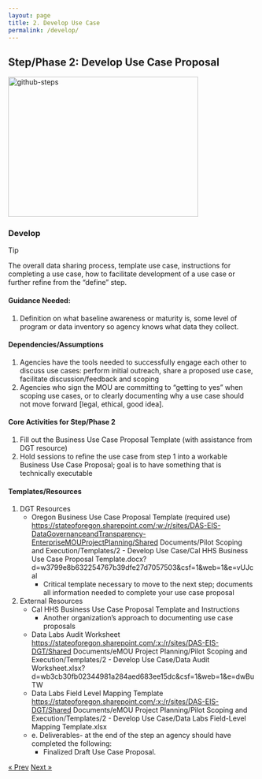 ```yaml
---
layout: page
title: 2. Develop Use Case
permalink: /develop/
---
```

## Step/Phase 2: Develop Use Case Proposal
<img width="386" height="284" alt="github-steps" src="https://github.com/user-attachments/assets/c5a65f40-62e4-456b-897f-510ca7b36936" />

### Develop
> [!TIP]
> The overall data sharing process, template use case, instructions for completing a use case, how to facilitate development of a use case or further refine from the “define” step.
#### Guidance Needed:  

1. Definition on what baseline awareness or maturity is, some level of program or data inventory so agency knows what data they collect. 

#### Dependencies/Assumptions
1. Agencies have the tools needed to successfully engage each other to discuss use cases: perform initial outreach, share a proposed use case, facilitate discussion/feedback and scoping
2. Agencies who sign the MOU are committing to “getting to yes” when scoping use cases, or to clearly documenting why a use case should not move forward [legal, ethical, good idea].

#### Core Activities for Step/Phase 2
1. Fill out the Business Use Case Proposal Template (with assistance from DGT resource)
2. Hold sessions to refine the use case from step 1 into a workable Business Use Case Proposal; goal is to have something that is technically executable
 
#### Templates/Resources
1. DGT Resources
     - Oregon Business Use Case Proposal Template (required use) https://stateoforegon.sharepoint.com/:w:/r/sites/DAS-EIS-DataGovernanceandTransparency-EnterpriseMOUProjectPlanning/Shared Documents/Pilot Scoping and Execution/Templates/2 - Develop Use Case/Cal HHS Business Use Case Proposal Template.docx?d=w3799e8b632254767b39dfe27d7057503&csf=1&web=1&e=vUJcal
        - Critical template necessary to move to the next step; documents all information needed to complete your use case proposal
2. External Resources
     - Cal HHS Business Use Case Proposal Template and Instructions
        - Another organization’s approach to documenting use case proposals
     - Data Labs Audit Worksheet https://stateoforegon.sharepoint.com/:x:/r/sites/DAS-EIS-DGT/Shared Documents/eMOU Project Planning/Pilot Scoping and Execution/Templates/2 - Develop Use Case/Data Audit Worksheet.xlsx?d=wb3cb30fb02344981a284aed683ee15dc&csf=1&web=1&e=dwBuTW
     - Data Labs Field Level Mapping Template  https://stateoforegon.sharepoint.com/:x:/r/sites/DAS-EIS-DGT/Shared Documents/eMOU Project Planning/Pilot Scoping and Execution/Templates/2 - Develop Use Case/Data Labs Field-Level Mapping Template.xlsx
     - e.	Deliverables- at the end of the step an agency should have completed the following:
        -  Finalized Draft Use Case Proposal.
<!-- Pagination -->
<div class="pagination">
  <a class="pagination-item older" href="{{ site.baseurl }}/define">&laquo; Prev</a>
  <a class="pagination-item newer" href="{{ site.baseurl }}/implement">Next &raquo;</a>
</div>

